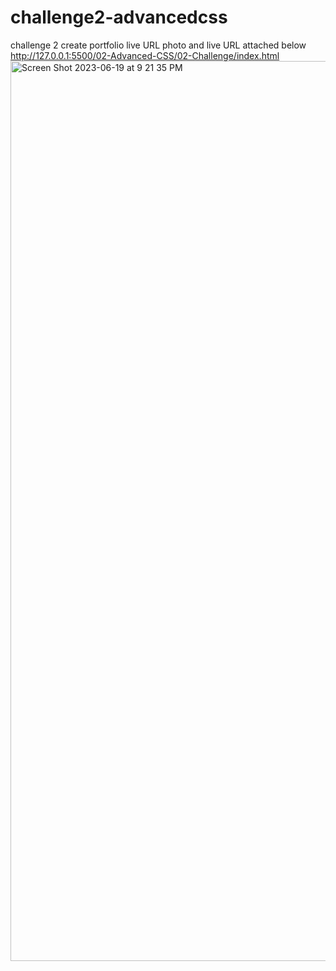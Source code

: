 # challenge2-advancedcss
challenge 2 
create portfolio 
live URL
photo and live URL attached below
http://127.0.0.1:5500/02-Advanced-CSS/02-Challenge/index.html
<img width="1440" alt="Screen Shot 2023-06-19 at 9 21 35 PM" src="https://github.com/ramendosanjh/challenge2-advancedcss/assets/134460692/c9f11a21-b71e-4e50-ab94-41878ec5d20e">

